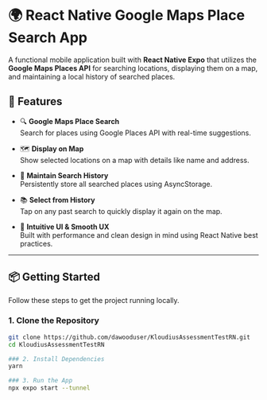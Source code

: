 # 🌍 React Native Google Maps Place Search App

A functional mobile application built with **React Native Expo** that utilizes the **Google Maps Places API** for searching locations, displaying them on a map, and maintaining a local history of searched places.

## 🚀 Features

- 🔍 **Google Maps Place Search**  
  Search for places using Google Places API with real-time suggestions.

- 🗺️ **Display on Map**  
  Show selected locations on a map with details like name and address.

- 📝 **Maintain Search History**  
  Persistently store all searched places using AsyncStorage.

- 📚 **Select from History**  
  Tap on any past search to quickly display it again on the map.

- 🎨 **Intuitive UI & Smooth UX**  
  Built with performance and clean design in mind using React Native best practices.

---

## 📦 Getting Started

Follow these steps to get the project running locally.

### 1. Clone the Repository

```bash
git clone https://github.com/dawooduser/KloudiusAssessmentTestRN.git
cd KloudiusAssessmentTestRN

### 2. Install Dependencies
yarn

### 3. Run the App
npx expo start --tunnel
